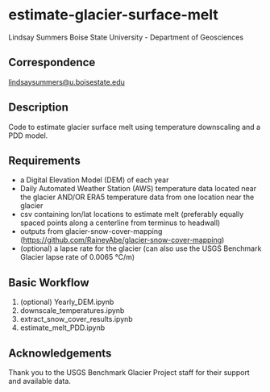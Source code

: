 # estimate-glacier-surface-melt
Lindsay Summers
Boise State University - Department of Geosciences

## Correspondence
lindsaysummers@u.boisestate.edu

## Description
Code to estimate glacier surface melt using temperature downscaling and a PDD model. 

## Requirements
- a Digital Elevation Model (DEM) of each year
- Daily Automated Weather Station (AWS) temperature data located near the glacier AND/OR ERA5 temperature data from one location near the glacier
- csv containing lon/lat locations to estimate melt (preferably equally spaced points along a centerline from terminus to headwall)
- outputs from glacier-snow-cover-mapping (https://github.com/RaineyAbe/glacier-snow-cover-mapping)
- (optional) a lapse rate for the glacier (can also use the USGS Benchmark Glacier lapse rate of 0.0065 °C/m)

## Basic Workflow
1. (optional) Yearly_DEM.ipynb
2. downscale_temperatures.ipynb
3. extract_snow_cover_results.ipynb
4. estimate_melt_PDD.ipynb

## Acknowledgements
Thank you to the USGS Benchmark Glacier Project staff for their support and available data. 
